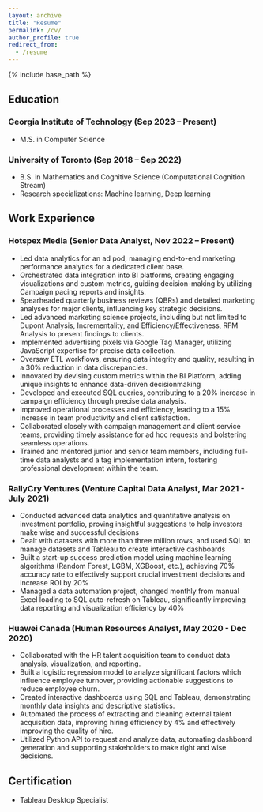 ```yaml
---
layout: archive
title: "Resume"
permalink: /cv/
author_profile: true
redirect_from:
  - /resume
---
```


{% include base_path %}

## Education

### Georgia Institute of Technology (Sep 2023 – Present)  

- M.S. in Computer Science

### University of Toronto (Sep 2018 – Sep 2022)  

- B.S. in Mathematics and Cognitive Science (Computational Cognition Stream)
- Research specializations: Machine learning, Deep learning

## Work Experience

### Hotspex Media (Senior Data Analyst, Nov 2022 – Present) 
-	Led data analytics for an ad pod, managing end-to-end marketing performance analytics for a dedicated client base.
-	Orchestrated data integration into BI platforms, creating engaging visualizations and custom metrics, guiding decision-making by utilizing Campaign pacing reports and insights.
-	Spearheaded quarterly business reviews (QBRs) and detailed marketing analyses for major clients, influencing key strategic decisions.
-	Led advanced marketing science projects, including but not limited to Dupont Analysis, Incrementality, and Efficiency/Effectiveness, RFM Analysis to present findings to clients.
- Implemented advertising pixels via Google Tag Manager, utilizing JavaScript expertise for precise data collection.
- Oversaw ETL workflows, ensuring data integrity and quality, resulting in a 30% reduction in data discrepancies.
- Innovated by devising custom metrics within the BI Platform, adding unique insights to enhance data-driven decisionmaking
- Developed and executed SQL queries, contributing to a 20% increase in campaign efficiency through precise data analysis.
- Improved operational processes and efficiency, leading to a 15% increase in team productivity and client satisfaction.
- Collaborated closely with campaign management and client service teams, providing timely assistance for ad hoc requests and bolstering seamless operations.
- Trained and mentored junior and senior team members, including full-time data analysts and a tag implementation intern, fostering professional development within the team.



### RallyCry Ventures (Venture Capital Data Analyst, Mar 2021 - July 2021)  
- Conducted advanced data analytics and quantitative analysis on investment portfolio, proving insightful suggestions to help investors make wise and successful decisions
- Dealt with datasets with more than three million rows, and used SQL to manage datasets and Tableau to create interactive dashboards
- Built a start-up success prediction model using machine learning algorithms (Random Forest, LGBM, XGBoost, etc.), achieving 70% accuracy rate to effectively support crucial investment decisions and increase ROI by 20%
- Managed a data automation project, changed monthly from manual Excel loading to SQL auto-refresh on Tableau, significantly improving data reporting and visualization efficiency by 40%

### Huawei Canada (Human Resources Analyst, May 2020 - Dec 2020)                                                                                                                                
-	Collaborated with the HR talent acquisition team to conduct data analysis, visualization, and reporting.
-	Built a logistic regression model to analyze significant factors which influence employee turnover, providing actionable suggestions to reduce employee churn.
-	Created interactive dashboards using SQL and Tableau, demonstrating monthly data insights and descriptive statistics.
-	Automated the process of extracting and cleaning external talent acquisition data, improving hiring efficiency by 4% and effectively improving the quality of hire. 
-	Utilized Python API to request and analyze data, automating dashboard generation and supporting stakeholders to make right and wise decisions.

## Certification

* Tableau Desktop Specialist


